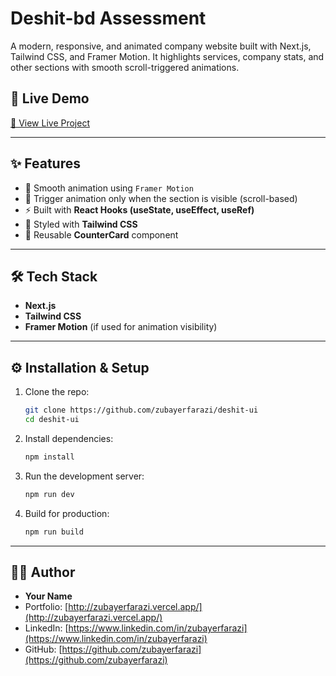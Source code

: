 # Deshit-bd Assessment

A modern, responsive, and animated company website built with Next.js, Tailwind CSS, and Framer Motion.
It highlights services, company stats, and other sections with smooth scroll-triggered animations.

## 🚀 Live Demo
[🔗 View Live Project](https://deshit-ui.vercel.app/)

---

## ✨ Features
- 🎯 Smooth animation using `Framer Motion`
- 👀 Trigger animation only when the section is visible (scroll-based)
- ⚡ Built with **React Hooks (useState, useEffect, useRef)**
- 🎨 Styled with **Tailwind CSS**
- 🔄 Reusable **CounterCard** component

---

## 🛠️ Tech Stack
- **Next.js**
- **Tailwind CSS**
- **Framer Motion** (if used for animation visibility)

---

## ⚙️ Installation & Setup

1. Clone the repo:
   ```bash
   git clone https://github.com/zubayerfarazi/deshit-ui
   cd deshit-ui
   ```

2. Install dependencies:
   ```bash
   npm install
   ```

3. Run the development server:
   ```bash
   npm run dev
   ```

4. Build for production:
   ```bash
   npm run build
   ```

---

## 👨‍💻 Author
- **Your Name**  
- Portfolio: [http://zubayerfarazi.vercel.app/](http://zubayerfarazi.vercel.app/)  
- LinkedIn: [https://www.linkedin.com/in/zubayerfarazi](https://www.linkedin.com/in/zubayerfarazi)  
- GitHub: [https://github.com/zubayerfarazi](https://github.com/zubayerfarazi)
